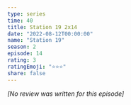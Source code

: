 ```yaml
---
type: series
time: 40
title: Station 19 2x14
date: "2022-08-12T00:00:00"
name: "Station 19"
season: 2
episode: 14
rating: 3
ratingEmoji: "⭐️⭐️⭐️"
share: false
---
```


*[No review was written for this episode]*